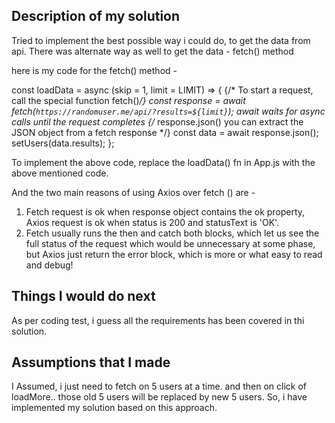 ## Description of my solution

Tried to implement the best possible way i could do, to get the data from api.
There was alternate way as well to get the data - fetch() method 

here is my code for the fetch() method -

  const loadData = async (skip = 1, limit = LIMIT) => {
      {/* To start a request, call the special function fetch()*/}
      const response = await fetch(`https://randomuser.me/api/?results=${limit}`);
      await  waits for async calls until the request completes
      {/* response.json() you can extract the JSON object from a fetch response */}
      const data = await response.json();
      setUsers(data.results);
 };

To implement the above code, replace the loadData() fn in App.js with the above mentioned code.

And the two main reasons of using Axios over fetch () are -

1. Fetch request is ok when response object contains the ok property, Axios request is ok when status is 200 and statusText is 'OK'.
2. Fetch usually runs the then and catch both blocks, which let us see the full status of the request which would be unnecessary at some phase, 
   but Axios just return the error block, which is more or what easy to read and debug!

## Things I would do next
As per coding test, i guess all the requirements has been covered in thi solution.

## Assumptions that I made
I Assumed, i just need to fetch on 5 users at a time. and then on click of loadMore.. those old 5 users will be replaced by new 5 users. 
So, i have implemented my solution based on this approach.
